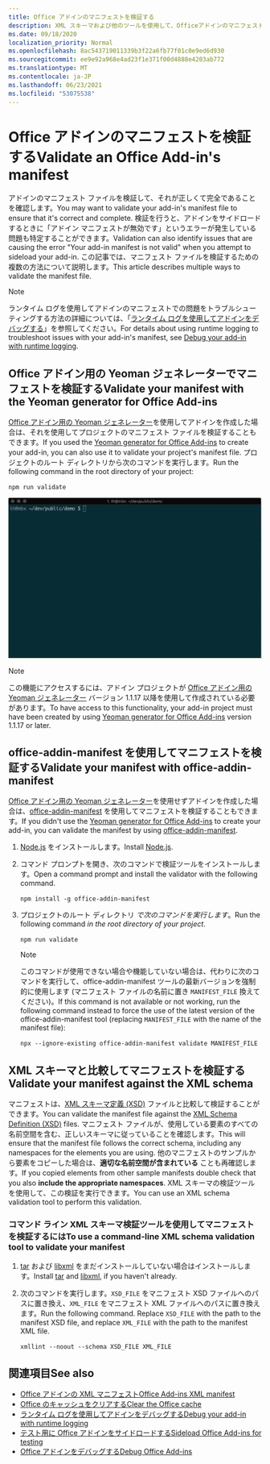 ```yaml
---
title: Office アドインのマニフェストを検証する
description: XML スキーマおよび他のツールを使用して、Officeアドインのマニフェストを検証する方法について説明します。
ms.date: 09/18/2020
localization_priority: Normal
ms.openlocfilehash: 8ac543719011339b3f22a6fb77f01c0e9ed6d930
ms.sourcegitcommit: ee9e92a968e4ad23f1e371f00d4888e4203ab772
ms.translationtype: MT
ms.contentlocale: ja-JP
ms.lasthandoff: 06/23/2021
ms.locfileid: "53075538"
---
```

# <a name="validate-an-office-add-ins-manifest"></a><span data-ttu-id="4e0b2-103">Office アドインのマニフェストを検証する</span><span class="sxs-lookup"><span data-stu-id="4e0b2-103">Validate an Office Add-in's manifest</span></span>

<span data-ttu-id="4e0b2-104">アドインのマニフェスト ファイルを検証して、それが正しくて完全であることを確認します。</span><span class="sxs-lookup"><span data-stu-id="4e0b2-104">You may want to validate your add-in's manifest file to ensure that it's correct and complete.</span></span> <span data-ttu-id="4e0b2-105">検証を行うと、アドインをサイドロードするときに「アドイン マニフェストが無効です」というエラーが発生している問題も特定することができます。</span><span class="sxs-lookup"><span data-stu-id="4e0b2-105">Validation can also identify issues that are causing the error "Your add-in manifest is not valid" when you attempt to sideload your add-in.</span></span> <span data-ttu-id="4e0b2-106">この記事では、マニフェスト ファイルを検証するための複数の方法について説明します。</span><span class="sxs-lookup"><span data-stu-id="4e0b2-106">This article describes multiple ways to validate the manifest file.</span></span>

> [!NOTE]
> <span data-ttu-id="4e0b2-107">ランタイム ログを使用してアドインのマニフェストでの問題をトラブルシューティングする方法の詳細については、「[ランタイム ログを使用してアドインをデバッグする](runtime-logging.md)」を参照してください。</span><span class="sxs-lookup"><span data-stu-id="4e0b2-107">For details about using runtime logging to troubleshoot issues with your add-in's manifest, see [Debug your add-in with runtime logging](runtime-logging.md).</span></span>

## <a name="validate-your-manifest-with-the-yeoman-generator-for-office-add-ins"></a><span data-ttu-id="4e0b2-108">Office アドイン用の Yeoman ジェネレーターでマニフェストを検証する</span><span class="sxs-lookup"><span data-stu-id="4e0b2-108">Validate your manifest with the Yeoman generator for Office Add-ins</span></span>

<span data-ttu-id="4e0b2-109">[Office アドイン用の Yeoman ジェネレーター](https://www.npmjs.com/package/generator-office)を使用してアドインを作成した場合は、それを使用してプロジェクトのマニフェスト ファイルを検証することもできます。</span><span class="sxs-lookup"><span data-stu-id="4e0b2-109">If you used the [Yeoman generator for Office Add-ins](https://www.npmjs.com/package/generator-office) to create your add-in, you can also use it to validate your project's manifest file.</span></span> <span data-ttu-id="4e0b2-110">プロジェクトのルート ディレクトリから次のコマンドを実行します。</span><span class="sxs-lookup"><span data-stu-id="4e0b2-110">Run the following command in the root directory of your project:</span></span>

```command&nbsp;line
npm run validate
```

![コマンド ラインで実行され、検証Office渡された結果を生成する、Yo の値を示すアニメーション GIF。](../images/yo-office-validator.gif)

> [!NOTE]
> <span data-ttu-id="4e0b2-112">この機能にアクセスするには、アドイン プロジェクトが [Office アドイン用の Yeoman ジェネレーター](https://www.npmjs.com/package/generator-office) バージョン 1.1.17 以降を使用して作成されている必要があります。</span><span class="sxs-lookup"><span data-stu-id="4e0b2-112">To have access to this functionality, your add-in project must have been created by using [Yeoman generator for Office Add-ins](https://www.npmjs.com/package/generator-office) version 1.1.17 or later.</span></span>

## <a name="validate-your-manifest-with-office-addin-manifest"></a><span data-ttu-id="4e0b2-113">office-addin-manifest を使用してマニフェストを検証する</span><span class="sxs-lookup"><span data-stu-id="4e0b2-113">Validate your manifest with office-addin-manifest</span></span>

<span data-ttu-id="4e0b2-114">[Office アドイン用の Yeoman ジェネレーター](https://www.npmjs.com/package/generator-office)を使用せずアドインを作成した場合は、[office-addin-manifest](https://www.npmjs.com/package/office-addin-manifest) を使用してマニフェストを検証することもできます。</span><span class="sxs-lookup"><span data-stu-id="4e0b2-114">If you didn't use the [Yeoman generator for Office Add-ins](https://www.npmjs.com/package/generator-office) to create your add-in, you can validate the manifest by using [office-addin-manifest](https://www.npmjs.com/package/office-addin-manifest).</span></span>

1. <span data-ttu-id="4e0b2-115">[Node.js](https://nodejs.org/download/) をインストールします。</span><span class="sxs-lookup"><span data-stu-id="4e0b2-115">Install [Node.js](https://nodejs.org/download/).</span></span>

2. <span data-ttu-id="4e0b2-116">コマンド プロンプトを開き、次のコマンドで検証ツールをインストールします。</span><span class="sxs-lookup"><span data-stu-id="4e0b2-116">Open a command prompt and install the validator with the following command.</span></span>

    ```command&nbsp;line
    npm install -g office-addin-manifest
    ```

3. <span data-ttu-id="4e0b2-117">プロジェクトのルート ディレクトリ *で次のコマンドを実行します*。</span><span class="sxs-lookup"><span data-stu-id="4e0b2-117">Run the following command *in the root directory of your project*.</span></span>

    ```command&nbsp;line
    npm run validate
    ```

    > [!NOTE]
    > <span data-ttu-id="4e0b2-118">このコマンドが使用できない場合や機能していない場合は、代わりに次のコマンドを実行して、office-addin-manifest ツールの最新バージョンを強制的に使用します (マニフェスト ファイルの名前に置き `MANIFEST_FILE` 換えてください)。</span><span class="sxs-lookup"><span data-stu-id="4e0b2-118">If this command is not available or not working, run the following command instead to force the use of the latest version of the office-addin-manifest tool (replacing `MANIFEST_FILE` with the name of the manifest file):</span></span>
    >
    > ```command&nbsp;line
    > npx --ignore-existing office-addin-manifest validate MANIFEST_FILE
    > ```

## <a name="validate-your-manifest-against-the-xml-schema"></a><span data-ttu-id="4e0b2-119">XML スキーマと比較してマニフェストを検証する</span><span class="sxs-lookup"><span data-stu-id="4e0b2-119">Validate your manifest against the XML schema</span></span>

<span data-ttu-id="4e0b2-120">マニフェストは、[XML スキーマ定義 (XSD)](/openspecs/office_file_formats/ms-owemxml/c6a06390-34b8-4b42-82eb-b28be12494a8) ファイルと比較して検証することができます。</span><span class="sxs-lookup"><span data-stu-id="4e0b2-120">You can validate the manifest file against the [XML Schema Definition (XSD)](/openspecs/office_file_formats/ms-owemxml/c6a06390-34b8-4b42-82eb-b28be12494a8) files.</span></span> <span data-ttu-id="4e0b2-121">マニフェスト ファイルが、使用している要素のすべての名前空間を含む、正しいスキーマに従っていることを確認します。</span><span class="sxs-lookup"><span data-stu-id="4e0b2-121">This will ensure that the manifest file follows the correct schema, including any namespaces for the elements you are using.</span></span> <span data-ttu-id="4e0b2-122">他のマニフェストのサンプルから要素をコピーした場合は、**適切な名前空間が含まれている** ことも再確認します。</span><span class="sxs-lookup"><span data-stu-id="4e0b2-122">If you copied elements from other sample manifests double check that you also **include the appropriate namespaces**.</span></span> <span data-ttu-id="4e0b2-123">XML スキーマの検証ツールを使用して、この検証を実行できます。</span><span class="sxs-lookup"><span data-stu-id="4e0b2-123">You can use an XML schema validation tool to perform this validation.</span></span>

### <a name="to-use-a-command-line-xml-schema-validation-tool-to-validate-your-manifest"></a><span data-ttu-id="4e0b2-124">コマンド ライン XML スキーマ検証ツールを使用してマニフェストを検証するには</span><span class="sxs-lookup"><span data-stu-id="4e0b2-124">To use a command-line XML schema validation tool to validate your manifest</span></span>

1. <span data-ttu-id="4e0b2-125">[tar](https://www.gnu.org/software/tar/) および [libxml](http://xmlsoft.org/FAQ.html) をまだインストールしていない場合はインストールします。</span><span class="sxs-lookup"><span data-stu-id="4e0b2-125">Install [tar](https://www.gnu.org/software/tar/) and [libxml](http://xmlsoft.org/FAQ.html), if you haven't already.</span></span>

2. <span data-ttu-id="4e0b2-p104">次のコマンドを実行します。`XSD_FILE` をマニフェスト XSD ファイルへのパスに置き換え、`XML_FILE` をマニフェスト XML ファイルへのパスに置き換えます。</span><span class="sxs-lookup"><span data-stu-id="4e0b2-p104">Run the following command. Replace `XSD_FILE` with the path to the manifest XSD file, and replace `XML_FILE` with the path to the manifest XML file.</span></span>
    
    ```command&nbsp;line
    xmllint --noout --schema XSD_FILE XML_FILE
    ```

## <a name="see-also"></a><span data-ttu-id="4e0b2-128">関連項目</span><span class="sxs-lookup"><span data-stu-id="4e0b2-128">See also</span></span>

- [<span data-ttu-id="4e0b2-129">Office アドインの XML マニフェスト</span><span class="sxs-lookup"><span data-stu-id="4e0b2-129">Office Add-ins XML manifest</span></span>](../develop/add-in-manifests.md)
- [<span data-ttu-id="4e0b2-130">Office のキャッシュをクリアする</span><span class="sxs-lookup"><span data-stu-id="4e0b2-130">Clear the Office cache</span></span>](clear-cache.md)
- [<span data-ttu-id="4e0b2-131">ランタイム ログを使用してアドインをデバッグする</span><span class="sxs-lookup"><span data-stu-id="4e0b2-131">Debug your add-in with runtime logging</span></span>](runtime-logging.md)
- [<span data-ttu-id="4e0b2-132">テスト用に Office アドインをサイドロードする</span><span class="sxs-lookup"><span data-stu-id="4e0b2-132">Sideload Office Add-ins for testing</span></span>](sideload-office-add-ins-for-testing.md)
- [<span data-ttu-id="4e0b2-133">Office アドインをデバッグする</span><span class="sxs-lookup"><span data-stu-id="4e0b2-133">Debug Office Add-ins</span></span>](debug-add-ins-using-f12-developer-tools-on-windows-10.md)
